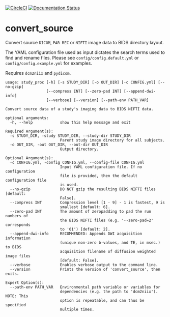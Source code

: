[![CircleCI](https://circleci.com/gh/AdebayoBraimah/convert_source.svg?style=svg)](https://app.circleci.com/pipelines/github/AdebayoBraimah/convert_source) [![Documentation Status](https://readthedocs.org/projects/convert-source/badge/?version=latest)](https://convert-source.readthedocs.io/en/master/)

# convert_source
Convert source `DICOM`, `PAR REC` or `NIFTI` image data to BIDS directory layout.

The YAML configuration file used as input dictates the search terms used to find and rename files. Please see `config/config.default.yml` or `config/config.example.yml` for examples.

Requires `dcm2niix` and `pydicom`.

```
usage: study_proc [-h] [-s STUDY_DIR] [-o OUT_DIR] [-c CONFIG.yml] [--no-gzip]
                  [--compress INT] [--zero-pad INT] [--append-dwi-info]
                  [--verbose] [--version] [--path-env PATH_VAR]

Convert source data of a study's imaging data to BIDS NIFTI data.

optional arguments:
  -h, --help            show this help message and exit

Required Argument(s):
  -s STUDY_DIR, -study STUDY_DIR, --study-dir STUDY_DIR
                        Parent study image directory for all subjects.
  -o OUT_DIR, -out OUT_DIR, --out-dir OUT_DIR
                        Output directory.

Optional Argument(s):
  -c CONFIG.yml, -config CONFIG.yml, --config-file CONFIG.yml
                        Input YAML configuration file. If no configuration
                        file is provided, then the default configuration file
                        is used.
  --no-gzip             DO NOT gzip the resulting BIDS NIFTI files [default:
                        False].
  --compress INT        Compression level [1 - 9] - 1 is fastest, 9 is
                        smallest [default: 6].
  --zero-pad INT        The amount of zeropadding to pad the run numbers of
                        the BIDS NIFTI files (e.g. '--zero-pad=2' corresponds
                        to '01') [default: 2].
  --append-dwi-info     RECOMMENDED: Appends DWI acquisition information
                        (unique non-zero b-values, and TE, in msec.) to BIDS
                        acquisition filename of diffusion weighted image files
                        [default: False].
  --verbose             Enables verbose output to the command line.
  --version             Prints the version of 'convert_source', then exits.

Expert Option(s):
  --path-env PATH_VAR   Environmental path variable or variables for
                        dependencies (e.g. the path to 'dcm2niix'). NOTE: This
                        option is repeatable, and can thus be specified
                        multiple times.
```

